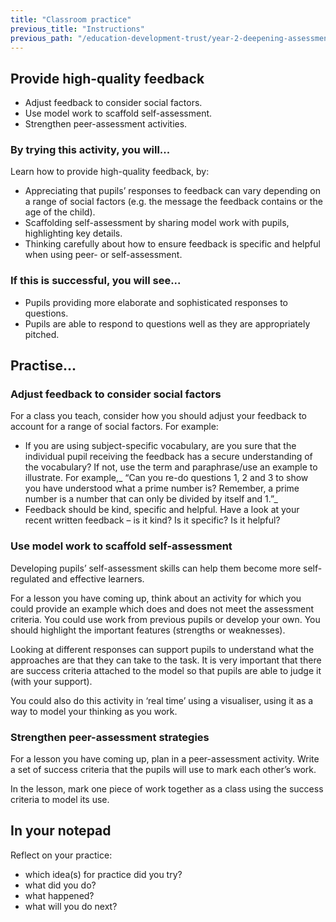 ```yaml
---
title: "Classroom practice"
previous_title: "Instructions"
previous_path: "/education-development-trust/year-2-deepening-assessment-feedback-and-questioning/summer-week-4-ect-instructions"
---
```


## Provide high-quality feedback

- Adjust feedback to consider social factors.
- Use model work to scaffold self-assessment.
- Strengthen peer-assessment activities.

### By trying this activity, you will...

Learn how to provide high-quality feedback, by:

- Appreciating that pupils’ responses to feedback can vary depending on a range of social factors (e.g. the message the feedback contains or the age of the child).
- Scaffolding self-assessment by sharing model work with pupils, highlighting key details.
- Thinking carefully about how to ensure feedback is specific and helpful when using peer- or self-assessment.

### If this is successful, you will see...

- Pupils providing more elaborate and sophisticated responses to questions.
- Pupils are able to respond to questions well as they are appropriately pitched.

## Practise...

### Adjust feedback to consider social factors

For a class you teach, consider how you should adjust your feedback to account for a range of social factors. For example:

- If you are using subject-specific vocabulary, are you sure that the individual pupil receiving the feedback has a secure understanding of the vocabulary? If not, use the term and paraphrase/use an example to illustrate. For example,_ “Can you re-do questions 1, 2 and 3 to show you have understood what a prime number is? Remember, a prime number is a number that can only be divided by itself and 1.”_
- Feedback should be kind, specific and helpful. Have a look at your recent written feedback – is it kind? Is it specific? Is it helpful?

### Use model work to scaffold self-assessment

Developing pupils’ self-assessment skills can help them become more self-regulated and effective learners.

For a lesson you have coming up, think about an activity for which you could provide an example which does and does not meet the assessment criteria. You could use work from previous pupils or develop your own. You should highlight the important features (strengths or weaknesses).

Looking at different responses can support pupils to understand what the approaches are that they can take to the task. It is very important that there are success criteria attached to the model so that pupils are able to judge it (with your support).

You could also do this activity in ‘real time’ using a visualiser, using it as a way to model your thinking as you work.

### Strengthen peer-assessment strategies

For a lesson you have coming up, plan in a peer-assessment activity. Write a set of success criteria that the pupils will use to mark each other’s work.

In the lesson, mark one piece of work together as a class using the success criteria to model its use.

## In your notepad

Reflect on your practice:

- which idea(s) for practice did you try?
- what did you do?
- what happened?
- what will you do next?
